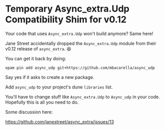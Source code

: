 Temporary Async_extra.Udp Compatibility Shim for v0.12
=================

Your code that uses `Async_extra.Udp` won't build anymore?  Same here!

Jane Street accidentally dropped the `Async_extra.Udp` module from their v0.12 release of `async_extra`. :laughing:

You can get it back by doing:

  `opam pin add async_udp git+https://github.com/mbacarella/async_udp`

Say yes if it asks to create a new package.

Add `async_udp` to your project's dune `libraries` list.

You'll have to change stuff like `Async_extra.Udp` to `Async_udp` in your code.  Hopefully this is all you need to do.

Some discussion here:

https://github.com/janestreet/async_extra/issues/13
